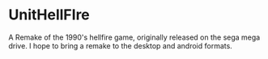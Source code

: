 UnitHellFIre
==================

A Remake of the 1990's hellfire game, originally released on the sega mega drive. 
I hope to bring a remake to the desktop and android formats.


